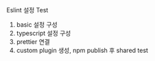 
Eslint 설정 Test

1. basic 설정 구성
2. typescript 설정 구성
3. prettier 연결
4. custom plugin 생성, npm publish 후 shared test